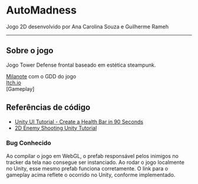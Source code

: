 # AutoMadness
Jogo 2D desenvolvido por Ana Carolina Souza e Guilherme Rameh

---

## Sobre o jogo
Jogo Tower Defense frontal baseado em estética steampunk.

[Milanote](https://app.milanote.com/1PF1A91haiNdcd?p=WBl8CGhIKxQ) com o GDD do jogo <br>
[Itch.io](https://acsouza2398.itch.io/automadness) <br>
[Gameplay]

## Referências de código
 - [Unity UI Tutorial - Create a Health Bar in 90 Seconds](https://www.youtube.com/watch?v=mi_SP0sippI)
 - [2D Enemy Shooting Unity Tutorial](https://www.youtube.com/watch?v=--u20SaCCow)
 
 ### Bug Conhecido
 Ao compilar o jogo em WebGL, o prefab responsável pelos inimigos no tracker da tela nao consegue ser instanciado. Ao rodar o jogo localmente no Unity, esse mesmo prefab funciona corretamente. O link para o gameplay acima reflete o ocorrido no Unity, conforme implementado.

